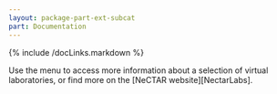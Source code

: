 ```yaml
---
layout: package-part-ext-subcat
part: Documentation
---
```

{% include /docLinks.markdown %}

Use the menu to access more information about a selection of virtual laboratories, or find more on the [NeCTAR website][NectarLabs].

